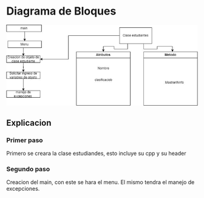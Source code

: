 # Diagrama de Bloques
![Diagrama](picture.jpg)

## Explicacion

### Primer paso
Primero se creara la clase estudiandes, esto incluye su cpp y su header

### Segundo paso

Creacion del main, con este se hara el menu. El mismo tendra el manejo de excepciones.